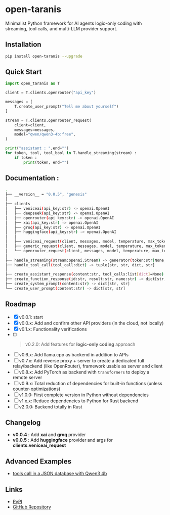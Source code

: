 # open-taranis

Minimalist Python framework for AI agents logic-only coding with streaming, tool calls, and multi-LLM provider support.

## Installation

```bash
pip install open-taranis --upgrade
```

## Quick Start

```python
import open_taranis as T

client = T.clients.openrouter("api_key")

messages = [
    T.create_user_prompt("Tell me about yourself")
]

stream = T.clients.openrouter_request(
    client=client,
    messages=messages,
    model="qwen/qwen3-4b:free", 
)

print("assistant : ",end="")
for token, tool, tool_bool in T.handle_streaming(stream) : 
    if token :
        print(token, end="")
```

## Documentation :

```bash
.
├── __version__ = "0.0.5", "genesis"
│
├── clients
│   ├── veniceai(api_key:str) -> openai.OpenAI
│   ├── deepseek(api_key:str) -> openai.OpenAI
│   ├── openrouter(api_key:str) -> openai.OpenAI
│   ├── xai(api_key:str) -> openai.OpenAI
│   ├── groq(api_key:str) -> openai.OpenAI
│   ├── huggingface(api_key:str) -> openai.OpenAI
│   │
│   ├── veniceai_request(client, messages, model, temperature, max_tokens, tools, include_venice_system_prompt, enable_web_search, enable_web_citations, disable_thinking, **kwargs) -> openai.Stream
│   ├── generic_request(client, messages, model, temperature, max_tokens, tools, **kwargs) -> openai.Stream
│   └── openrouter_request(client, messages, model, temperature, max_tokens, tools, **kwargs) -> openai.Stream
│
├── handle_streaming(stream:openai.Stream) -> generator(token:str|None, tool:list[dict]|None, tool_bool:bool)
├── handle_tool_call(tool_call:dict) -> tuple[str, str, dict, str]
│
├── create_assistant_response(content:str, tool_calls:list[dict]=None) -> dict[str, str]
├── create_function_response(id:str, result:str, name:str) -> dict[str, str, str]
├── create_system_prompt(content:str) -> dict[str, str]
└── create_user_prompt(content:str) -> dict[str, str]
```

## Roadmap

- [X]   v0.0.1: start
- [X]   v0.0.x: Add and confirm other API providers (in the cloud, not locally)
- [X]   v0.1.x: Functionality verifications
- [ ] > v0.2.0: Add features for **logic-only coding** approach
- [ ]   v0.6.x: Add llama.cpp as backend in addition to APIs
- [ ]   v0.7.x: Add reverse proxy + server to create a dedicated full relay/backend (like OpenRouter), framework usable as server and client
- [ ]   v0.8.x: Add PyTorch as backend with `transformers` to deploy a remote server
- [ ]   v0.9.x: Total reduction of dependencies for built-in functions (unless counter-optimizations)
- [ ]   v1.0.0: First complete version in Python without dependencies
- [ ]   v1.x.x: Reduce dependencies to Python for Rust backend
- [ ]   v2.0.0: Backend totally in Rust

## Changelog

- **v0.0.4** : Add **xai** and **groq** provider
- **v0.0.5** : Add **huggingface** provider and args for **clients.veniceai_request**

## Advanced Examples

- [tools call in a JSON database with Qwen3 4b](https://github.com/SyntaxError4Life/open-taranis/blob/main/examples/test_json_database.py)

## Links

- [PyPI](https://pypi.org/project/open-taranis/)
- [GitHub Repository](https://github.com/SyntaxError4Life/open-taranis)
